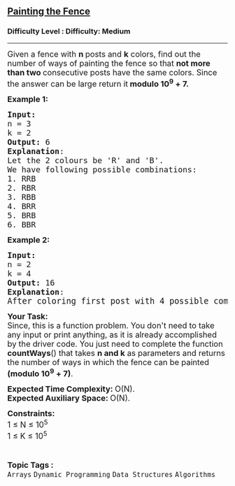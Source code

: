 <h2><a href="https://www.geeksforgeeks.org/problems/painting-the-fence3727/1?page=3&sprint=94ade6723438d94ecf0c00c3937dad55&sortBy=submissions">Painting the Fence</a></h2><h3>Difficulty Level : Difficulty: Medium</h3><hr><div class="problems_problem_content__Xm_eO"><p><span style="font-size: 18px;">Given a fence with <strong>n </strong>posts and <strong>k</strong> colors, find out the number of ways of painting the fence so that <strong>not more than two </strong>consecutive posts have the same colors</span><span style="font-size: 18px;">. Since the answer can be large return it<strong> modulo 10<sup>9</sup> + 7.</strong></span></p>
<p><span style="font-size: 18px;"><strong>Example 1:</strong></span></p>
<pre><span style="font-size: 18px;"><strong>Input:
</strong>n = 3<br>k = 2 
<strong>Output:</strong> 6
<strong>Explanation</strong>: <br>Let the 2 colours be 'R' and 'B'.<br></span><span style="font-size: 18px;"><span style="font-size: 18px;">We have following possible combinations:<br>1. RRB
2. RBR
3. RBB
4. BRR
5. BRB
6. BBR<br></span></span></pre>
<p><span style="font-size: 18px;"><strong>Example 2:</strong></span></p>
<pre><span style="font-size: 18px;"><strong>Input:
</strong>n = 2<br>k = 4 
<strong>Output:</strong> 16
<strong>Explanation</strong>: <br></span><span style="font-size: 14pt;">After coloring first post with 4 possible combinations, you can still color </span><span style="font-size: 14pt;">next posts with all 4 colors. Total possible </span><span style="font-size: 14pt;">combinations will be 4x4=16</span></pre>
<p><span style="font-size: 18px;"><strong>Your Task:</strong><br>Since, this is a function problem. You don't need to take any input or print anything, as it is already accomplished by the driver code. You just need to complete the function <strong>countWays</strong>() that takes <strong>n and k</strong> as parameters and returns the number of ways in which the fence can be painted <strong>(modulo 10<sup>9</sup> + 7)</strong>.</span></p>
<p><span style="font-size: 18px;"><strong>Expected Time Complexity: </strong>O(N).<br><strong>Expected Auxiliary Space:&nbsp;</strong>O(N).</span></p>
<p><span style="font-size: 18px;"><strong>Constraints:</strong><br>1 ≤ N ≤ 10<sup>5</sup><br>1 ≤ K&nbsp;≤&nbsp;10<sup>5</sup><br></span></p></div><br><p><span style=font-size:18px><strong>Topic Tags : </strong><br><code>Arrays</code>&nbsp;<code>Dynamic Programming</code>&nbsp;<code>Data Structures</code>&nbsp;<code>Algorithms</code>&nbsp;